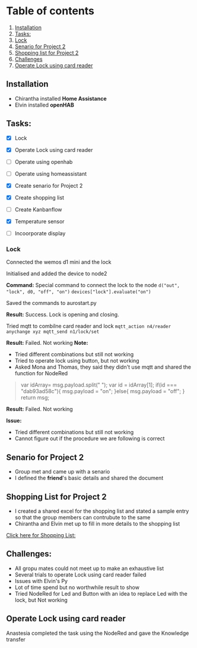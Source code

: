 # Table of contents

1. [Installation](#Install)
2. [Tasks:](#task)
3. [Lock](#lock)
4. [Senario for Project 2](#senario)
5. [Shopping list for Project 2](#list)
6. [Challenges](#challenge)
7. [Operate Lock using card reader](#lockcard)

 
## Installation <a name="Install"></a>

- Chirantha installed **Home Assistance** 
- Elvin installed **openHAB**

## Tasks: <a name="task"></a>
- [x] Lock
- [x] Operate Lock using card reader
- [ ] Operate using openhab
- [ ] Operate using homeassistant
- [x] Create senario for Project 2
- [x] Create shopping list
- [ ] Create Kanbanflow
- [x] Temperature sensor 
- [ ] Incoorporate display


### Lock<a name="lock"></a>
Connected the wemos d1 mini and the lock


Initialised and added the device to node2


**Command:**  Special command to connect the lock to the node
 ``` d("out", "lock", d0, "off", "on") ``` 
``` devices["lock"].evaluate("on") ```


Saved the commands to aurostart.py


**Result:** Success. Lock is opening and closing.


Tried mqtt to combilne card reader and lock
 ```mqtt_action n4/reader anychange xyz mqtt_send n1/lock/set```


**Result:** Failed. Not working
**Note:** 
- Tried different combinations but still not working
- Tried to operate lock using button, but not working
- Asked Mona and Thomas, they said they didn't use mqtt and shared the function for NodeRed

>var idArray= msg.payload.split(" ");
var id = idArray[1];
if(id === "dab93ad58c"){
    msg.payload = "on";
}else{
    msg.payload = "off";
}
return msg;


**Result:** Failed. Not working


**Issue:**
- Tried different combinations but still not working
- Cannot figure out if the procedure we are following is correct


## Senario for Project 2<a name="senario"></a>

- Group met and came up with a senario 
- I defined the __friend__'s basic details and shared the document 


## Shopping List for Project 2<a name="list"></a>

- I created a shared excel for the shopping list and stated a sample entry so that the group members can contrubute to the same
- Chirantha and Elvin met up to fill in more details to the shopping list

[Click here for Shopping List:](https://docs.google.com/spreadsheets/d/1SVmDE6H7TyPvkSrJAKrBFFbK5skZS80MD8QROaJ6owY/edit#gid=0)
 
 ## Challenges: <a name="challenge"></a>
 - All gropu mates could not meet up to make an exhaustive list
 - Several trials to operate Lock using card reader failed
 - Issues with Elvin's Py
 - Lot of time spend but no worthwhile result to show
 - Tried NodeRed for Led and Button with an idea to replace Led with the lock, but Not working
 
 ## Operate Lock using card reader<a name="lockcard"></a>
 
 Anastesia completed the task using the NodeRed and gave the Knowledge transfer
 
 

